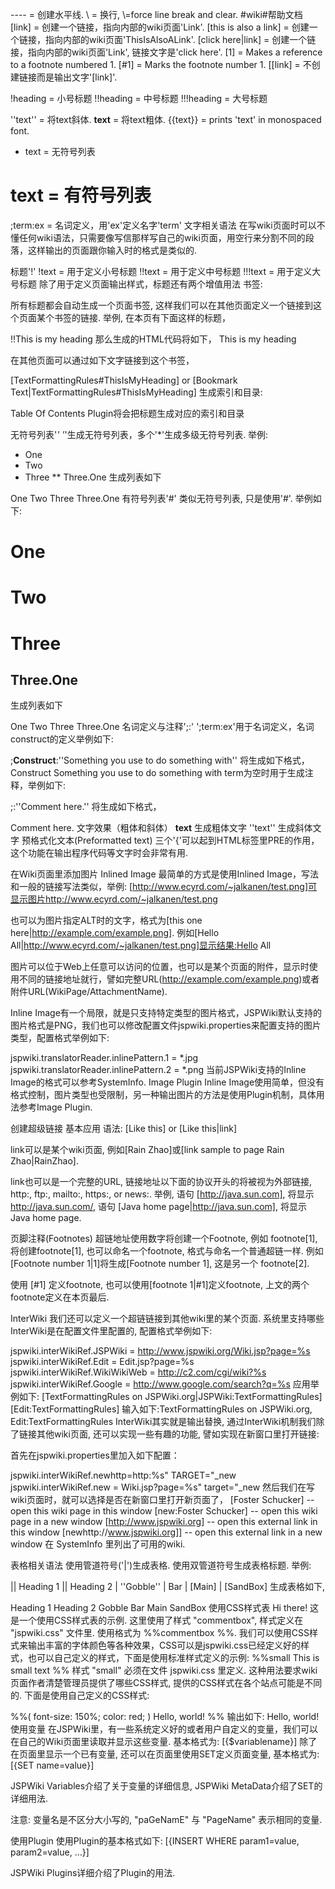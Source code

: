 ----       = 创建水平线.
\\         = 换行, \\\=force line break and clear.
#wiki#帮助文档
[link]     = 创建一个链接，指向内部的wiki页面'Link'.
[this is also a link] = 创建一个链接，指向内部的wiki页面'ThisIsAlsoALink'.
[click here|link] = 创建一个链接，指向内部的wiki页面'Link', 链接文字是'click here'.
[1]        = Makes a reference to a footnote numbered 1.
[#1]       = Marks the footnote number 1.
[[link]    = 不创建链接而是输出文字'[link]'.

!heading   = 小号标题
!!heading  = 中号标题
!!!heading = 大号标题

''text''   = 将text斜体.
__text__   = 将text粗体.
{{text}}   = prints 'text' in monospaced font.

* text     = 无符号列表
# text     = 有符号列表
;term:ex   = 名词定义，用'ex'定义名字'term'
文字相关语法
在写wiki页面时可以不懂任何wiki语法，只需要像写信那样写自己的wiki页面，用空行来分割不同的段落，这样输出的页面跟你输入时的格式是类似的.

标题'!'
!text    = 用于定义小号标题
!!text   = 用于定义中号标题
!!!text  = 用于定义大号标题
除了用于定义页面输出样式，标题还有两个增值用法
书签:

所有标题都会自动生成一个页面书签, 这样我们可以在其他页面定义一个链接到这个页面某个书签的链接. 举例, 在本页有下面这样的标题，

!!This is my heading
那么生成的HTML代码将如下，
This is my heading

在其他页面可以通过如下文字链接到这个书签，

[TextFormattingRules#ThisIsMyHeading]
or [Bookmark Text|TextFormattingRules#ThisIsMyHeading]
生成索引和目录:

Table Of Contents Plugin将会把标题生成对应的索引和目录

无符号列表'*'
'*'生成无符号列表，多个'*'生成多级无符号列表. 举例:
* One
* Two
* Three
** Three.One
生成列表如下

One
Two
Three
Three.One
有符号列表'#'
类似无符号列表, 只是使用'#'. 举例如下:
# One
# Two
# Three
## Three.One
生成列表如下

One
Two
Three
Three.One
名词定义与注释';:'
';term:ex'用于名词定义，名词construct的定义举例如下:

;__Construct__:''Something you use to do something with''
将生成如下格式，
Construct
Something you use to do something with
term为空时用于生成注释，举例如下:

;:''Comment here.''
将生成如下格式，

Comment here.
文字效果（粗体和斜体）
__text__      生成粗体文字
''text''      生成斜体文字
预格式化文本(Preformatted text)
三个'{'可以起到HTML标签里PRE的作用，这个功能在输出程序代码等文字时会非常有用.

在Wiki页面里添加图片
Inlined Image
最简单的方式是使用Inlined Image，写法和一般的链接写法类似，举例: [http://www.ecyrd.com/~jalkanen/test.png]可显示图片http://www.ecyrd.com/~jalkanen/test.png

也可以为图片指定ALT时的文字，格式为[this one here|http://example.com/example.png]. 例如[Hello All|http://www.ecyrd.com/~jalkanen/test.png]显示结果:Hello All

图片可以位于Web上任意可以访问的位置，也可以是某个页面的附件，显示时使用不同的链接地址就行，譬如完整URL(http://example.com/example.png)或者附件URL(WikiPage/AttachmentName).

Inline Image有一个局限，就是只支持特定类型的图片格式，JSPWiki默认支持的图片格式是PNG，我们也可以修改配置文件jspwiki.properties来配置支持的图片类型，配置格式举例如下:

jspwiki.translatorReader.inlinePattern.1 = *.jpg
jspwiki.translatorReader.inlinePattern.2 = *.png
当前JSPWiki支持的Inline Image的格式可以参考SystemInfo.
Image Plugin
Inline Image使用简单，但没有格式控制，图片类型也受限制，另一种输出图片的方法是使用Plugin机制，具体用法参考Image Plugin.

创建超级链接
基本应用
语法: [Like this] or [Like this|link]

link可以是某个wiki页面, 例如[Rain Zhao]或[link sample to page Rain Zhao|RainZhao].

link也可以是一个完整的URL, 链接地址以下面的协议开头的将被视为外部链接, http:, ftp:, mailto:, https:, or news:. 举例, 语句 [http://java.sun.com], 将显示 http://java.sun.com/, 语句 [Java home page|http://java.sun.com], 将显示 Java home page.

页脚注释(Footnotes)
超链地址使用数字将创建一个Footnote, 例如 footnote[1], 将创建footnote[1], 也可以命名一个footnote, 格式与命名一个普通超链一样. 例如 [Footnote number 1|1]将生成[Footnote number 1], 这是另一个 footnote[2].

使用 [#1] 定义footnote, 也可以使用[footnote 1|#1]定义footnote, 上文的两个footnote定义在本页最后.

InterWiki
我们还可以定义一个超链链接到其他wiki里的某个页面. 系统里支持哪些InterWiki是在配置文件里配置的, 配置格式举例如下:

jspwiki.interWikiRef.JSPWiki = http://www.jspwiki.org/Wiki.jsp?page=%s
jspwiki.interWikiRef.Edit = Edit.jsp?page=%s
jspwiki.interWikiRef.WikiWikiWeb = http://c2.com/cgi/wiki?%s
jspwiki.interWikiRef.Google = http://www.google.com/search?q=%s
应用举例如下:
[TextFormattingRules on JSPWiki.org|JSPWiki:TextFormattingRules]
[Edit:TextFormattingRules]
输入如下:TextFormattingRules on JSPWiki.org, Edit:TextFormattingRules
InterWiki其实就是输出替换, 通过InterWiki机制我们除了链接其他wiki页面, 还可以实现一些有趣的功能, 譬如实现在新窗口里打开链接:

首先在jspwiki.properties里加入如下配置：

jspwiki.interWikiRef.newhttp=http:%s" TARGET="_new
jspwiki.interWikiRef.new = Wiki.jsp?page=%s" target="_new
然后我们在写wiki页面时，就可以选择是否在新窗口里打开新页面了，
[Foster Schucker]  -- open this wiki page in this window
[new:Foster Schucker] -- open this wiki page in a new window
[http://www.jspwiki.org] -- open this external link in this window
[newhttp://www.jspwiki.org]] -- open this external link in a new window
在 SystemInfo 里列出了可用的wiki.

表格相关语法
使用管道符号('|')生成表格. 使用双管道符号生成表格标题. 举例:

|| Heading 1 || Heading 2
| ''Gobble'' | Bar
| [Main]     | [SandBox]
生成表格如下,

 

Heading 1 Heading 2
Gobble	Bar
Main	SandBox
使用CSS样式表
Hi there!
这是一个使用CSS样式表的示例. 这里使用了样式 "commentbox", 样式定义在 "jspwiki.css" 文件里. 使用格式为 %%commentbox %%.
我们可以使用CSS样式来输出丰富的字体颜色等各种效果，CSS可以是jspwiki.css已经定义好的样式，也可以自己定义的样式，下面是使用标准样式定义的示例:
%%small
This is small text
%%
样式 "small" 必须在文件 jspwiki.css 里定义. 这种用法要求wiki页面作者清楚管理员提供了哪些CSS样式, 提供的CSS样式在各个站点可能是不同的.
下面是使用自己定义的CSS样式:

%%( font-size: 150%; color: red; )
Hello, world!
%%
输出如下:
Hello, world!
使用变量
在JSPWiki里，有一些系统定义好的或者用户自定义的变量，我们可以在自己的Wiki页面里读取并显示这些变量. 基本格式为: [{$variablename}]
除了在页面里显示一个已有变量, 还可以在页面里使用SET定义页面变量, 基本格式为: [{SET name=value}]

JSPWiki Variables介绍了关于变量的详细信息, JSPWiki MetaData介绍了SET的详细用法.

注意: 变量名是不区分大小写的, "paGeNamE" 与 "PageName" 表示相同的变量.

使用Plugin
使用Plugin的基本格式如下:
[{INSERT WHERE param1=value, param2=value, ...}]

JSPWiki Plugins详细介绍了Plugin的用法.